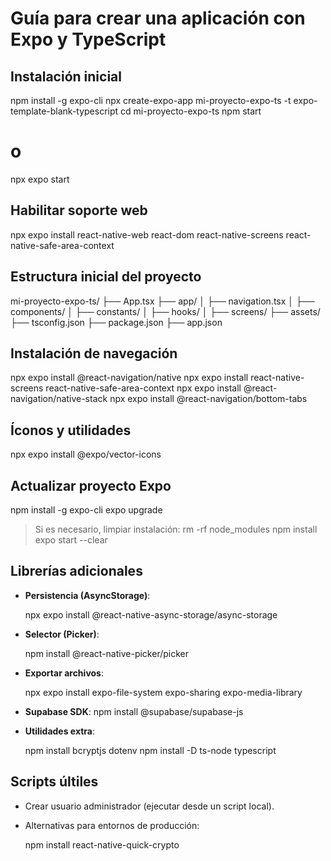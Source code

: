 # Guía para crear una aplicación con Expo y TypeScript

## Instalación inicial

npm install -g expo-cli
npx create-expo-app mi-proyecto-expo-ts -t expo-template-blank-typescript
cd mi-proyecto-expo-ts
npm start
# o
npx expo start


## Habilitar soporte web

npx expo install react-native-web react-dom react-native-screens react-native-safe-area-context

## Estructura inicial del proyecto


mi-proyecto-expo-ts/
├── App.tsx
├── app/
│   ├── navigation.tsx
│   ├── components/
│   ├── constants/
│   ├── hooks/
│   ├── screens/
├── assets/
├── tsconfig.json
├── package.json
├── app.json

## Instalación de navegación

npx expo install @react-navigation/native
npx expo install react-native-screens react-native-safe-area-context
npx expo install @react-navigation/native-stack
npx expo install @react-navigation/bottom-tabs

## Íconos y utilidades

npx expo install @expo/vector-icons

## Actualizar proyecto Expo

npm install -g expo-cli
expo upgrade

> Si es necesario, limpiar instalación:
rm -rf node_modules
npm install
expo start --clear

## Librerías adicionales

* **Persistencia (AsyncStorage)**:

  npx expo install @react-native-async-storage/async-storage

* **Selector (Picker)**:

  npm install @react-native-picker/picker


* **Exportar archivos**:

  npx expo install expo-file-system expo-sharing expo-media-library

* **Supabase SDK**:
  npm install @supabase/supabase-js


* **Utilidades extra**:

  npm install bcryptjs dotenv
  npm install -D ts-node typescript

## Scripts últiles

* Crear usuario administrador (ejecutar desde un script local).
* Alternativas para entornos de producción:

  npm install react-native-quick-crypto